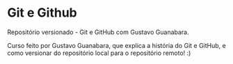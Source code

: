# Git e Github
 Repositório versionado - Git e GitHub com Gustavo Guanabara.

 Curso feito por Gustavo Guanabara, que explica a história do Git e GitHub, e como versionar do repositório local para o repositório remoto! :)
